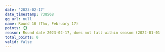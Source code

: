 ```yaml
---
date: '2023-02-17'
date_timestamp: 738568
gg_url: null
name: Round 10 (Thu, February 17)
points: {}
reason: Round date 2023-02-17, does not fall within season (2022-01-01 to 2022-12-30)
total_points: 0
valid: false
---
```

